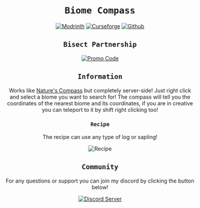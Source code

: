 <div align="center">

# `Biome Compass`

[![Modrinth](https://cdn.jsdelivr.net/npm/@intergrav/devins-badges@2/assets/cozy/available/modrinth_64h.png)](https://modrinth.com/mod/biome-compass/versions)
[![Curseforge](https://cdn.jsdelivr.net/npm/@intergrav/devins-badges@2/assets/cozy/available/curseforge_64h.png)](https://www.curseforge.com/minecraft/mc-mods/biome-compass)
[![Github](https://cdn.jsdelivr.net/npm/@intergrav/devins-badges@2/assets/cozy/available/github_64h.png)](https://github.com/MayaqqDev/biome-compass/)

## `Bisect Partnership`

[![Promo Code](https://www.bisecthosting.com/partners/custom-banners/3af862e4-2c3a-4ae5-9caf-cc9f80d19620.png)](https://bisecthosting.com/mayaqq)
## `Information`

Works like [Nature's Compass](https://github.com/MattCzyr/NaturesCompass) but completely server-side! Just right click and select a biome you want to search for! The compass will tell you the coordinates of the nearest biome and its coordinates, if you are in creative you can teleport to it by shift right clicking too!

### `Recipe`
The recipe can use any type of log or sapling!

![Recipe](https://raw.githubusercontent.com/MayaqqDev/biome-compass/master/media/biome_compass_craft.png)

## `Community`

For any questions or support you can join my discord by clicking the button below!

[![Discord Server](https://cdn.jsdelivr.net/npm/@intergrav/devins-badges@2/assets/cozy/social/discord-singular_64h.png)](https://discord.gg/w7PpGax9Bq)
</div>
